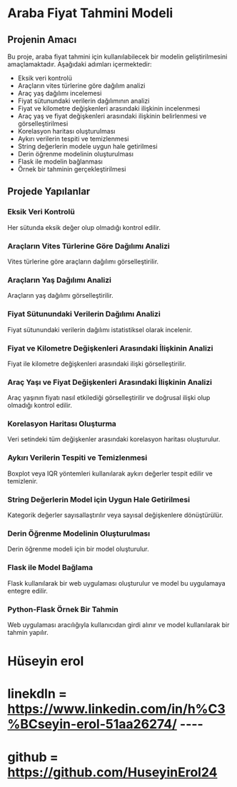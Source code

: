 # Araba Fiyat Tahmini Modeli

## Projenin Amacı

Bu proje, araba fiyat tahmini için kullanılabilecek bir modelin geliştirilmesini amaçlamaktadır. Aşağıdaki adımları içermektedir:

- Eksik veri kontrolü
- Araçların vites türlerine göre dağılım analizi
- Araç yaş dağılımı incelemesi
- Fiyat sütunundaki verilerin dağılımının analizi
- Fiyat ve kilometre değişkenleri arasındaki ilişkinin incelenmesi
- Araç yaş ve fiyat değişkenleri arasındaki ilişkinin belirlenmesi ve görselleştirilmesi
- Korelasyon haritası oluşturulması
- Aykırı verilerin tespiti ve temizlenmesi
- String değerlerin modele uygun hale getirilmesi
- Derin öğrenme modelinin oluşturulması
- Flask ile modelin bağlanması
- Örnek bir tahminin gerçekleştirilmesi

## Projede Yapılanlar

### Eksik Veri Kontrolü

Her sütunda eksik değer olup olmadığı kontrol edilir.

### Araçların Vites Türlerine Göre Dağılımı Analizi

Vites türlerine göre araçların dağılımı görselleştirilir.

### Araçların Yaş Dağılımı Analizi

Araçların yaş dağılımı görselleştirilir.

### Fiyat Sütunundaki Verilerin Dağılımı Analizi

Fiyat sütunundaki verilerin dağılımı istatistiksel olarak incelenir.

### Fiyat ve Kilometre Değişkenleri Arasındaki İlişkinin Analizi

Fiyat ile kilometre değişkenleri arasındaki ilişki görselleştirilir.

### Araç Yaşı ve Fiyat Değişkenleri Arasındaki İlişkinin Analizi

Araç yaşının fiyatı nasıl etkilediği görselleştirilir ve doğrusal ilişki olup olmadığı kontrol edilir.

### Korelasyon Haritası Oluşturma

Veri setindeki tüm değişkenler arasındaki korelasyon haritası oluşturulur.

### Aykırı Verilerin Tespiti ve Temizlenmesi

Boxplot veya IQR yöntemleri kullanılarak aykırı değerler tespit edilir ve temizlenir.

### String Değerlerin Model için Uygun Hale Getirilmesi

Kategorik değerler sayısallaştırılır veya sayısal değişkenlere dönüştürülür.

### Derin Öğrenme Modelinin Oluşturulması

Derin öğrenme modeli için bir model oluşturulur.

### Flask ile Model Bağlama

Flask kullanılarak bir web uygulaması oluşturulur ve model bu uygulamaya entegre edilir.

### Python-Flask Örnek Bir Tahmin

Web uygulaması aracılığıyla kullanıcıdan girdi alınır ve model kullanılarak bir tahmin yapılır.


# Hüseyin erol

# linekdln = https://www.linkedin.com/in/h%C3%BCseyin-erol-51aa26274/     ---- 

# github  = https://github.com/HuseyinErol24 

